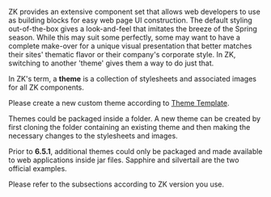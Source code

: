 ZK provides an extensive component set that allows web developers to use
as building blocks for easy web page UI construction. The default
styling out-of-the-box gives a look-and-feel that imitates the breeze of
the Spring season. While this may suit some perfectly, some may want to
have a complete make-over for a unique visual presentation that better
matches their sites' thematic flavor or their company's corporate style.
In ZK, switching to another 'theme' gives them a way to do just that.

In ZK's term, a **theme** is a collection of stylesheets and associated
images for all ZK components.

Please create a new custom theme according to [Theme Template](/zk_dev_ref/theming_and_styling/creating_custom_themes/theme_template).

Themes could be packaged inside a folder. A new theme can be created by
first cloning the folder containing an existing theme and then making
the necessary changes to the stylesheets and images.

Prior to **6.5.1**, additional themes could only be packaged and made
available to web applications inside jar files. Sapphire and silvertail
are the two official examples.

Please refer to the subsections according to ZK version you use.
